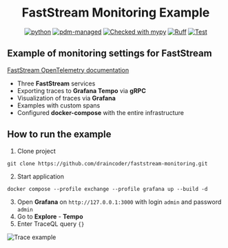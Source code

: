 <div align="center">

# FastStream Monitoring Example

[![python](https://img.shields.io/badge/python-3.12-blue)](https://www.python.org/)
[![pdm-managed](https://img.shields.io/badge/pdm-managed-blueviolet)](https://pdm-project.org)
[![Checked with mypy](https://www.mypy-lang.org/static/mypy_badge.svg)](https://mypy-lang.org/)
[![Ruff](https://img.shields.io/endpoint?url=https://raw.githubusercontent.com/astral-sh/ruff/main/assets/badge/v2.json)](https://github.com/astral-sh/ruff)
[![Test](https://github.com/draincoder/pyproject/actions/workflows/ci.yaml/badge.svg)](https://github.com/draincoder/pyproject/actions/workflows/ci.yaml)

</div>

## Example of monitoring settings for FastStream

[FastStream OpenTelemetry documentation](https://faststream.airt.ai/latest/getting-started/opentelemetry/)

* Three **FastStream** services
* Exporting traces to **Grafana Tempo** via **gRPC**
* Visualization of traces via **Grafana**
* Examples with custom spans
* Configured **docker-compose** with the entire infrastructure

## How to run the example

1. Clone project
```shell
git clone https://github.com/draincoder/faststream-monitoring.git
```
2. Start application
```shell
docker compose --profile exchange --profile grafana up --build -d
```
3. Open **Grafana** on `http://127.0.0.1:3000` with login `admin` and password `admin`
4. Go to **Explore** - **Tempo**
5. Enter TraceQL query `{}`

![Trace example](https://imgur.com/EziQgpy.png)
